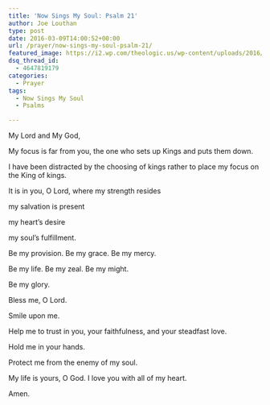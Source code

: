 ```yaml
---
title: 'Now Sings My Soul: Psalm 21'
author: Joe Louthan
type: post
date: 2016-03-09T14:00:52+00:00
url: /prayer/now-sings-my-soul-psalm-21/
featured_image: https://i2.wp.com/theologic.us/wp-content/uploads/2016/03/purple-tulips-wallpaper-2.jpg?resize=825%2C510
dsq_thread_id:
  - 4647819179
categories:
  - Prayer
tags:
  - Now Sings My Soul
  - Psalms

---
```

My Lord and My God,

My focus is far from you, the one who sets up Kings and puts them down.

I have been distracted by the choosing of kings rather to place my focus on the King of kings.

It is in you, O Lord, where my strength resides
  
my salvation is present
  
my heart&#8217;s desire
  
my soul&#8217;s fulfillment.

Be my provision. Be my grace. Be my mercy.

Be my life. Be my zeal. Be my might.

Be my glory.

Bless me, O Lord.

Smile upon me.

Help me to trust in you, your faithfulness, and your steadfast love.

Hold me in your hands.

Protect me from the enemy of my soul.

My life is yours, O God. I love you with all of my heart.

Amen.